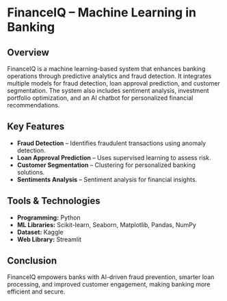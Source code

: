 # FinanceIQ – Machine Learning in Banking

## Overview  
FinanceIQ is a machine learning-based system that enhances banking operations through predictive analytics and fraud detection. It integrates multiple models for fraud detection, loan approval prediction, and customer segmentation. The system also includes sentiment analysis, investment portfolio optimization, and an AI chatbot for personalized financial recommendations.  

## Key Features  
- **Fraud Detection** – Identifies fraudulent transactions using anomaly detection.  
- **Loan Approval Prediction** – Uses supervised learning to assess risk.  
- **Customer Segmentation** – Clustering for personalized banking solutions.  
- **Sentiments Analysis** – Sentiment analysis for financial insights.  

## Tools & Technologies  
- **Programming:** Python  
- **ML Libraries:** Scikit-learn, Seaborn, Matplotlib, Pandas, NumPy  
- **Dataset:** Kaggle
- **Web Library:** Streamlit

## Conclusion  
FinanceIQ empowers banks with AI-driven fraud prevention, smarter loan processing, and improved customer engagement, making banking more efficient and secure.  
